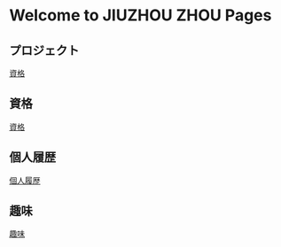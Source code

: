 # Welcome to JIUZHOU  ZHOU Pages

## プロジェクト
 [資格](./project.md)

## 資格

 [資格](./certificate.md)

## 個人履歴

 [個人履歴](./pro.md)

## 趣味

 [趣味](./hoppy.md)